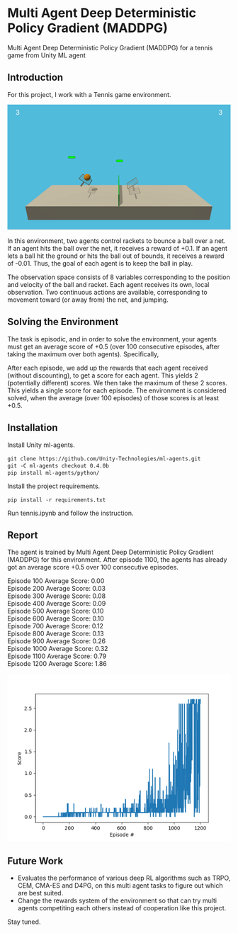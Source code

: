 # Multi Agent Deep Deterministic Policy Gradient (MADDPG)
Multi Agent Deep Deterministic Policy Gradient (MADDPG) for a tennis game from Unity ML agent

## Introduction
For this project, I work with a Tennis game environment.

![tennis demo](/assets/tennis_intro.gif)

In this environment, two agents control rackets to bounce a ball over a net. If an agent hits the ball over the net, it receives a reward of +0.1. If an agent lets a ball hit the ground or hits the ball out of bounds, it receives a reward of -0.01. Thus, the goal of each agent is to keep the ball in play.

The observation space consists of 8 variables corresponding to the position and velocity of the ball and racket. Each agent receives its own, local observation. Two continuous actions are available, corresponding to movement toward (or away from) the net, and jumping.

## Solving the Environment

The task is episodic, and in order to solve the environment, your agents must get an average score of +0.5 (over 100 consecutive episodes, after taking the maximum over both agents). Specifically,

After each episode, we add up the rewards that each agent received (without discounting), to get a score for each agent. This yields 2 (potentially different) scores. We then take the maximum of these 2 scores.
This yields a single score for each episode.
The environment is considered solved, when the average (over 100 episodes) of those scores is at least +0.5.

## Installation

Install Unity ml-agents.
```
git clone https://github.com/Unity-Technologies/ml-agents.git
git -C ml-agents checkout 0.4.0b
pip install ml-agents/python/
```
Install the project requirements.
```
pip install -r requirements.txt
```
Run tennis.ipynb and follow the instruction.

## Report

The agent is trained by Multi Agent Deep Deterministic Policy Gradient (MADDPG) for this environment. After episode 1100, the agents has already got an average score +0.5 over 100 consecutive episodes.

Episode 100	Average Score: 0.00\
Episode 200	Average Score: 0.03\
Episode 300	Average Score: 0.08\
Episode 400	Average Score: 0.09\
Episode 500	Average Score: 0.10\
Episode 600	Average Score: 0.10\
Episode 700	Average Score: 0.12\
Episode 800	Average Score: 0.13\
Episode 900	Average Score: 0.26\
Episode 1000	Average Score: 0.32\
Episode 1100	Average Score: 0.79\
Episode 1200	Average Score: 1.86

![report](/assets/report.png)

## Future Work

- Evaluates the performance of various deep RL algorithms such as TRPO, CEM, CMA-ES and D4PG, on this multi agent tasks to figure out which are best suited.
- Change the rewards system of the environment so that can try multi agents competiting each others instead of cooperation like this project.

Stay tuned.
